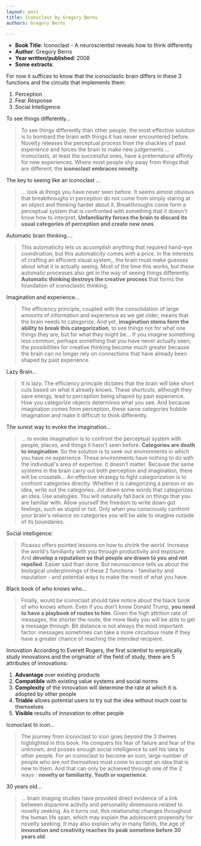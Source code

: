```yaml
---
layout: post
title: Iconoclast by Gregory Berns
authors: Gregory Berns

---
```


- **Book Title**: Iconoclast - A neuroscientist reveals how to think differently
- **Author**: Gregory Berns
- **Year written/published**: 2008
- **Some extracts**:

For now it suffices to know that the iconoclastic brain differs in these 3 functions and the circuits that implements them:

1. Perception
2. Fear Response
3. Social Intelligence

To see things differently...

> To see things differently than other people, the most effective solution is to bombard the brain with things it has never encountered before. Novelty releases the perceptual process from the shackles of past experience and forces the brain to make new judgements ... Iconoclasts, at least the successful ones, have a preternatural affinity for new experiences. Where most people shy away from things that are different, the **iconoclast embraces novelty**.

The key to seeing like an iconoclast ...

> ... look at things you have never seen before. It seems almost obvious that breakthroughs in perception do not come from simply staring at an object and thinking harder about it. Breakthroughs come form a perceptual system that is confronted with something that it doesn't know how to interpret. **Unfamiliarity forces the brain to discard its usual categories of perception and create new ones**.

Automatic brain thinking....

> This automaticity lets us accomplish anything that required hand-eye coordination, but this automaticity comes with a price. In the interests of crafting an efficient visual system,, the brain must make guesses about what it is actually seeing. Most of the time this works, but these automatic processes also get in the way of seeing things differently. **Automatic thinking destroys the creative process** that forms the foundation of iconoclastic thinking.

Imagination and experience...

> The efficiency principle, coupled with the consolidation of large amounts of information and experience as we get older, means that the brain needs to categorize. And yet, **imagination stems form the ability to break this categorization**, to see things not for what one things they are, but for what they might be... If you imagine something less common, perhaps something that you have never actually seen, the possibilities for creative thinking become much greater because the brain can no longer rely on connections that have already been shaped by past experience.

Lazy Brain...

> It is lazy. The efficiency principle dictates that the brain will take short cuts based on what it already knows. These shortcuts, although they save energy, lead to perception being shaped by past experience. How you categorize objects determines what you see. And because imagination comes form perception, these same categories hobble imagination and make it difficult to think differently.

The surest way to evoke the imagination...

> ... to evoke imagination is to confront the perceptual system with people, places, and things it hasn't seen before. **Categories are death to imagination**. So the solution is to seek out environments in which you have no experience. These environments have nothing to do with the individual's area of expertise. It doesn't matter. Because the same systems in the brain carry out both perception and imagination, there will be crosstalk... An effective strategy to fight categorization is to confront categories directly. Whether it is categorizing a person or an idea, write out the categories. Jot down some words that categorizes an idea. Use analogies. You will naturally fall back on things that you are familiar with. Allow yourself the freedom to write down gut feelings, such as stupid or hot. Only when you consciously confront your brain's reliance on categories you will be able to imagine outside of its boundaries.

Social intelligence:

> Picasso offers pointed lessons on how to shrink the world. Increase the world's familiarity with you through productivity and exposure. And **develop a reputation so that people are drawn to you and not repelled**. Easier said than done. But neuroscience tells us about the biological underpinnings of these 2 functions - familiarity and reputation - and potential ways to make the most of what you have.

Black book of who knows who...

> Finally, would be iconoclast should take notice about the black book of who knows whom. Even if you don't know Donald Trump, **you need to have a playbook of routes to him**. Given the high attrition rate of messages, the shorter the route, the more likely you will be able to get a message through. Bit distance is not always the most important factor. messages sometimes can take a more circuitous route if they have a greater chance of reaching the intended recipient.

Innovation According to Everett Rogers, the first scientist to empirically study innovations and the originator of the field of study, there are 5 attributes of innovations:

1. **Advantage** over existing products
2. **Compatible** with existing value systems and social norms
3. **Complexity** of the innovation will determine the rate at which it is adopted by other people
4. **Triable** allows potential users to try out the idea without much cost to themselves
5. **Visible** results of innovation to other people

Iconoclast to icon...

> The journey from iconoclast to icon goes beyond the 3 themes highlighted in this book. He conquers his fear of failure and fear of the unknown, and posses enough social intelligence to sell his idea to other people. For an iconoclast to become an icon, large number of people who are not themselves must come to accept an idea that is new to them. And that can only be achieved through one of the 2 ways : **novelty or familiarity. Youth or experience**.

30 years old...

> ... brain imaging studies have provided direct evidence of a link between dopamine activity and personality dimensions related to novelty seeking. As it turns out, this relationship changes throughout the human life span, which may explain the adolescent propensity for novelty seeking. It may also explain why in many fields, the age of **innovation and creativity reaches its peak sometime before 30 years old**.

